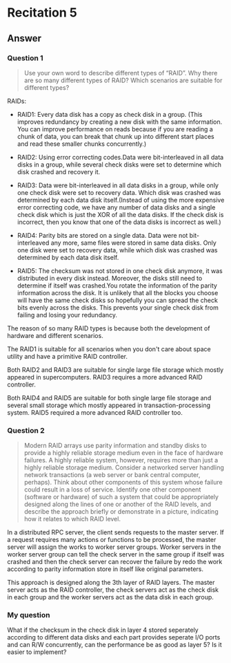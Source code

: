 # Recitation 5
## Answer

### Question 1

> Use your own word to describe different types of “RAID”. Why there are so many different types of RAID? Which scenarios are suitable for different types?

RAIDs:

+ RAID1: Every data disk has a copy as check disk in a group. (This improves redundancy by creating a new disk with the same information. You can improve performance on reads because if you are reading a chunk of data, you can break that chunk up into different start places and read these smaller chunks concurrently.)

+ RAID2: Using error correcting codes.Data were bit-interleaved in all data disks in a group, while several check disks were set to determine which disk crashed and recovery it.

+ RAID3: Data were bit-interleaved in all data disks in a group, while only one check disk were set to recovery data. Which disk was crashed was determined by each data disk itself.(Instead of using the more expensive error correcting code, we have any number of data disks and a single check disk which is just the XOR of all the data disks. If the check disk is incorrect, then you know that one of the data disks is incorrect as well.)

+ RAID4: Parity bits are stored on a single data. Data were not bit-interleaved any more, same files were stored in same data disks. Only one disk were set to recovery data, while which disk was crashed was determined by each data disk itself.

+ RAID5: The checksum was not stored in one check disk anymore, it was distributed in every disk instead. Moreover, the disks still need to determine if itself was crashed.You rotate the information of the parity information across the disk. It is unlikely that all the blocks you choose will have the same check disks so hopefully you can spread the check bits evenly across the disks. This prevents your single check disk from failing and losing your redundancy.

The reason of so many RAID types is because both the development of hardware and different scenarios.

The RAID1 is suitable for all scenarios when you don't care about space utility and have a primitive RAID controller.

Both RAID2 and RAID3 are suitable for single large file storage which mostly appeared in supercomputers. RAID3 requires a more advanced RAID controller.

Both RAID4 and RAID5 are suitable for both single large file storage and several small storage which mostly appeared in transaction-processing system. RAID5 required a more advanced RAID controller too.

### Question 2

> Modern RAID arrays use parity information and standby disks to provide a highly reliable storage medium even in the face of hardware failures. A highly reliable system, however, requires more than just a highly reliable storage medium. Consider a networked server handling network transactions (a web server or bank central computer, perhaps). Think about other components of this system whose failure could result in a loss of service. Identify one other component (software or hardware) of such a system that could be appropriately designed along the lines of one or another of the RAID levels, and describe the approach briefly or demonstrate in a picture, indicating how it relates to which RAID level.

In a distributed RPC server, the client sends requests to the master server. If a request requires many actions or functions to be processed, the master server will assign the works to worker server groups. Worker servers in the worker server group can tell the check server in the same group if itself was crashed and then the check server can recover the failure by redo the work according to parity information store in itself like original parameters.

This approach is designed along the 3th layer of RAID layers. The master server acts as the RAID controller, the check servers act as the check disk in each group and the worker servers act as the data disk in each group.

### My question

What if the checksum in the check disk in layer 4 stored seperately according to different data disks and each part provides seperate I/O ports and can R/W concurrently, can the performance be as good as layer 5? Is it easier to implement?
